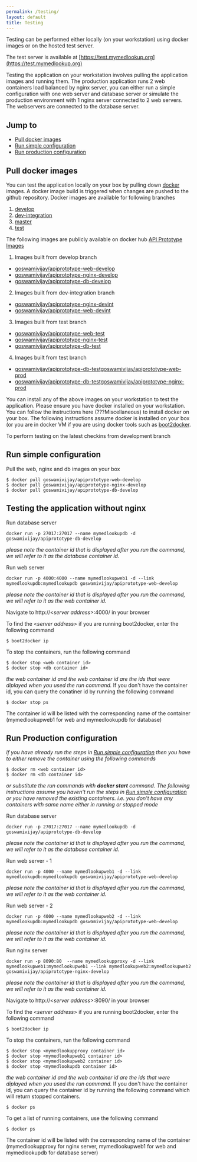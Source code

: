 ```yaml
---
permalink: /testing/
layout: default
title: Testing
---
```


Testing can be performed either locally (on your workstation) using docker images or on the hosted test server.

The test server is available at [https://test.mymedlookup.org](https://test.mymedlookup.org)

Testing the application on your workstation involves pulling the application images and running them. The production application runs 2 web containers load balanced by nginx server, you can either run a simple configuration with one web server and database server or simulate the production environment with 1 nginx server connected to 2 web servers. The webservers are connected to the database server.
## <a name="top"></a>Jump to ###


* [Pull docker images](#pull-docker-images)
* [Run simple configuration](#run-simple-configuration)
* [Run production configuration](#run-production-configuration)

## <a name="pull-docker-images"></a>Pull docker images ###
You can test the application locally on your box by pulling down [docker](https://hub.docker.com/ "docker") images. A docker image build is triggered when changes are pushed to the github repository. Docker images are available for following branches

1. [develop](https://github.com/GoswamiVijay/APIPrototype/tree/develop)
2. [dev-integration](https://github.com/GoswamiVijay/APIPrototype/tree/dev-integration)
3. [master](https://github.com/GoswamiVijay/APIPrototype/tree/master)
4. [test](https://github.com/GoswamiVijay/APIPrototype/tree/test)


The following images are publicly available on docker hub [API Prototype Images](https://registry.hub.docker.com/u/goswamivijay/)

1. Images built from develop branch
  * [goswamivijay/apiprototype-web-develop](https://registry.hub.docker.com/u/goswamivijay/apiprototype-nginx-test/) 
  * [goswamivijay/apiprototype-nginx-develop](https://registry.hub.docker.com/u/goswamivijay/apiprototype-nginx-develop/) 
  * [goswamivijay/apiprototype-db-develop](https://registry.hub.docker.com/u/goswamivijay/apiprototype-db-develop/) 

2. Images built from dev-integration branch
  * [goswamivijay/apiprototype-nginx-devint](https://registry.hub.docker.com/u/goswamivijay/apiprototype-nginx-devint/) 
  * [goswamivijay/apiprototype-web-devint](https://registry.hub.docker.com/u/goswamivijay/apiprototype-web-devint/) 

3. Images built from test branch
  * [goswamivijay/apiprototype-web-test](https://registry.hub.docker.com/u/goswamivijay/apiprototype-web-test/) 
  * [goswamivijay/apiprototype-nginx-test](https://registry.hub.docker.com/u/goswamivijay/apiprototype-nginx-test/) 
  * [goswamivijay/apiprototype-db-test](https://registry.hub.docker.com/u/goswamivijay/apiprototype-db-test/) 

4. Images built from test branch
  * [goswamivijay/apiprototype-db-testgoswamivijay/apiprototype-web-prod](https://registry.hub.docker.com/u/goswamivijay/apiprototype-db-testgoswamivijay/apiprototype-web-prod/) 
  * [goswamivijay/apiprototype-db-testgoswamivijay/apiprototype-nginx-prod](https://registry.hub.docker.com/u/goswamivijay/apiprototype-db-testgoswamivijay/apiprototype-nginx-prod/) 

You can install any of the above images on your workstation to test the application.
Please ensure you have docker installed on your workstation. You can follow the instructions here (???Miscellaneous) to install docker on your box. The following instructions assume docker is installed on your box (or you are in docker VM if you are using docker tools such as [boot2docker](http://boot2docker.io/).

To perform testing on the latest checkins from development branch

## <a name="run-simple-configuration"></a>Run simple configuration ###
Pull the web, nginx and db images on your box 


```
$ docker pull goswamivijay/apiprototype-web-develop
$ docker pull goswamivijay/apiprototype-nginx-develop
$ docker pull goswamivijay/apiprototype-db-develop
```
## Testing the application without nginx

Run database server

```
docker run -p 27017:27017 --name mymedlookupdb -d goswamivijay/apiprototype-db-develop
```
*please note the container id that is displayed after you run the command, we will refer to it as the database container id.*

Run web  server

```
docker run -p 4000:4000 --name mymedlookupweb1 -d --link mymedlookupdb:mymedlookupdb goswamivijay/apiprototype-web-develop 
```
*please note the container id that is displayed after you run the command, we will refer to it as the web container id.*

Navigate to http://\<*server address*\>:4000/ in your browser

To find the \<*server address*\> if you are running boot2docker, enter the following command

```
$ boot2docker ip 
```

To stop the containers, run the following command

```
$ docker stop <web container id>
$ docker stop <db container id>
```

*the web container id and the web container id are the ids that were diplayed when you used the run command.*
If you don't have the container id, you can query the conatiner id by running the following command

```
$ docker stop ps
```
The container id will be listed with the corresponding name of the container (mymedlookupweb1 for web and mymedlookupdb for database)

## <a name="run-production-configuration"></a>Run Production configuration ###
*if you have already run the steps in [Run simple configuration](#run-simple-configuration) then you have to either remove the container using the following commands* 

```
$ docker rm <web container id>
$ docker rm <db container id>
```

*or  substitute the run commands with __docker start__ command. The following instructions assume you haven't run the steps in [Run simple configuration](#run-simple-configuration) or you have removed the existing containers. i.e. you don't have any containers with same name either in running or stopped mode*

Run database server

```
docker run -p 27017:27017 --name mymedlookupdb -d goswamivijay/apiprototype-db-develop
```
*please note the container id that is displayed after you run the command, we will refer to it as the database container id.*

Run web  server - 1

```
docker run -p 4000 --name mymedlookupweb1 -d --link mymedlookupdb:mymedlookupdb goswamivijay/apiprototype-web-develop
```
*please note the container id that is displayed after you run the command, we will refer to it as the web container id.*

Run web  server - 2

```
docker run -p 4000 --name mymedlookupweb2 -d --link mymedlookupdb:mymedlookupdb goswamivijay/apiprototype-web-develop 
```
*please note the container id that is displayed after you run the command, we will refer to it as the web container id.*

Run nginx server

```
docker run -p 8090:80  --name mymedlookupproxy -d --link mymedlookupweb1:mymedlookupweb1 --link mymedlookupweb2:mymedlookupweb2 goswamivijay/apiprototype-nginx-develop
```
*please note the container id that is displayed after you run the command, we will refer to it as the web container id.*

Navigate to http://\<*server address*\>:8090/ in your browser

To find the \<*server address*\> if you are running boot2docker, enter the following command

```
$ boot2docker ip 
```

To stop the containers, run the following command

```
$ docker stop <mymedlookupproxy container id>
$ docker stop <mymedlookupweb1 container id>
$ docker stop <mymedlookupweb2 container id>
$ docker stop <mymedlookupdb container id>
```

*the web container id and the web container id are the ids that were diplayed when you used the run command.*
If you don't have the container id, you can query the container id by running the following command which will return stopped containers.

```
$ docker ps
```

To get a list of running containers, use the following command

```
$ docker ps
```

The container id will be listed with the corresponding name of the container (mymedlookupproxy for nginx server, mymedlookupweb1 for web and mymedlookupdb for database server)




